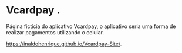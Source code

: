 # Vcardpay .
 Página fictícia do aplicativo Vcardpay, o aplicativo seria uma forma de realizar pagamentos utilizando o celular.
 
 https://inaldohenrique.github.io/Vcardpay-Site/.
